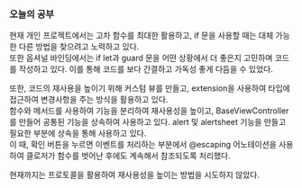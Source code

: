 ### 오늘의 공부

현재 개인 프로젝트에서는 고차 함수를 최대한 활용하고, if 문을 사용할 때는 대체 가능한 다른 방법을 찾으려고 노력하고 있다.<br>
또한 옵셔널 바인딩에서는 if let과 guard 문을 어떤 상황에서 더 좋은지 고민하며 코드를 작성하고 있다. 이를 통해 코드를 보다 간결하고 가독성 좋게 다듬을 수 있었다.<br>

또한, 코드의 재사용을 높이기 위해 커스텀 뷰를 만들고, extension을 사용하여 타입에 접근하여 변경사항을 주는 방식을 활용하고 있다.<br>
함수와 메서드를 사용하여 기능을 분리하여 재사용성을 높이고, BaseViewController를 만들어 공통된 기능을 상속하여 사용하고 있다. alert 및 alertsheet 기능을 만들고 필요한 부분에 상속을 통해 사용하고 있다. <br>
이 때, 확인 버튼을 누르면 이벤트를 처리하는 부분에서 @escaping 어노테이션을 사용하여 클로저가 함수를 벗어난 후에도 계속해서 참조되도록 처리했다.<br>

현재까지는 프로토콜을 활용하여 재사용성을 높이는 방법을 시도하지 않았다.<br>




